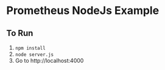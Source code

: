# Prometheus NodeJs Example

## To Run
1. `npm install`
2. `node server.js`
3. Go to http://localhost:4000
